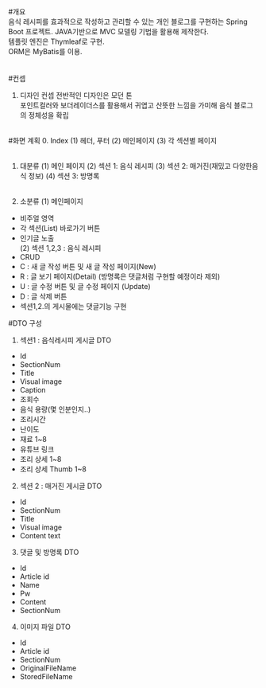 #개요<br />
음식 레시피를 효과적으로 작성하고 관리할 수 있는 개인 블로그를 구현하는 Spring Boot 프로젝트. JAVA기반으로 MVC 모델링 기법을 활용해 제작한다. <br />
템플릿 엔진은 Thymleaf로 구현.<br />
ORM은 MyBatis를 이용.<br />
<br /><br />
#컨셉
1.	디자인 컨셉
전반적인 디자인은 모던 톤<br />
포인트컬러와 보더레이더스를 활용해서 귀엽고 산뜻한 느낌을 가미해 음식 블로그의 정체성을 확립<br /><br />

#화면 계획
0.	Index
(1)	헤더, 푸터
(2)	메인페이지
(3)	각 섹션별 페이지<br /><br />

1.	대분류
(1)	메인 페이지
(2)	섹션 1: 음식 레시피
(3)	섹션 2: 매거진(재밌고 다양한음식 정보)
(4)	섹션 3: 방명록<br /><br />

2.	소분류
(1)	메인페이지
-	비주얼 영역
-	각 섹션(List) 바로가기 버튼
-	인기글 노출<br />
(2)	섹션 1,2,3 : 음식 레시피<br />
-	CRUD
-	C : 새 글 작성 버튼 및 새 글 작성 페이지(New)
-	R : 글 보기 페이지(Detail) (방명록은 댓글처럼 구현할 예정이라 제외)
-	U : 글 수정 버튼 및 글 수정 페이지 (Update)
-	D : 글 삭제 버튼
-	섹션1,2.의 게시물에는 댓글기능 구현

#DTO 구성<br />
1.	섹션1 : 음식레시피 게시글 DTO
-	Id
-	SectionNum
-	Title 
-	Visual image
-	Caption
-	조회수
-	음식 용량(몇 인분인지..)
-	조리시간
-	난이도
-	재료 1~8
-	유튜브 링크
-	조리 상세 1~8
-	조리 상세 Thumb 1~8

2.	섹션 2 : 매거진 게시글 DTO
-	Id 
-	SectionNum
-	Title 
-	Visual image
-	Content text

3.	댓글 및 방명록 DTO
-	Id
-	Article id 
-	Name
-	Pw
-	Content
-	SectionNum

4.	이미지 파일 DTO
-	Id
-	Article id
-	SectionNum
-	OriginalFileName
-	StoredFileName
